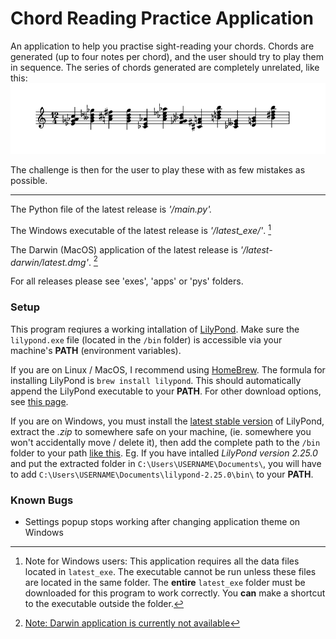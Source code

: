 # Chord Reading Practice Application

An application to help you practise sight-reading your chords. Chords are generated (up to four notes per chord), and the user should try to play them in sequence. The series of chords generated are completely unrelated, like this:
![An example of a chords generated by this appliation](example.png)

The challenge is then for the user to play these with as few mistakes as possible.

---


The Python file of the latest release is *'/main.py'.* 

The Windows executable of the latest release is *'/latest_exe/'*. [^1]

The Darwin (MacOS) application of the latest release is *'/latest-darwin/latest.dmg'*. [^2]

For all releases please see 'exes', 'apps' or 'pys' folders.

[^1]:Note for Windows users: This application requires all the data files located in <code>latest_exe</code>. The executable cannot be run unless these files are located in the same folder. The **entire** <code>latest_exe</code> folder must be downloaded for this program to work correctly. You **can** make a shortcut to the executable outside the folder.

[^2]:<u>Note: Darwin application is currently not available</u>


### Setup

This program reqiures a working intallation of [LilyPond](https://lilypond.org). Make sure the <code>lilypond.exe</code> file (located in the <code>/bin</code> folder) is accessible via your machine's **PATH** (environment variables). 

If you are on Linux / MacOS, I recommend using [HomeBrew](https://brew.sh). The formula for installing LilyPond is <code>brew install lilypond</code>. This should automatically append the LilyPond executable to your **PATH**.
For other download options, see [this page](https://lilypond.org/download.html).

If you are on Windows, you must install the [latest stable version](https://lilypond.org/download.html) of LilyPond, extract the *.zip* to somewhere safe on your machine, (ie. somewhere you won't accidentally move / delete it), then add the complete path to the <code>/bin</code> folder to your path [like this](https://www.architectryan.com/2018/03/17/add-to-the-path-on-windows-10/). 
Eg. If you have intalled *LilyPond version 2.25.0* and put the extracted folder in <code>C:\Users\USERNAME\Documents\\</code>, you will have to add <code>C:\Users\USERNAME\Documents\lilypond-2.25.0\bin\\</code> to your **PATH**.


### Known Bugs
* Settings popup stops working after changing application theme on Windows
  